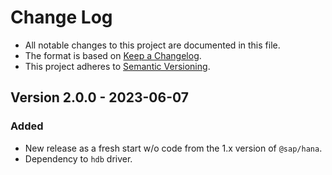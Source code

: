 # Change Log

- All notable changes to this project are documented in this file.
- The format is based on [Keep a Changelog](http://keepachangelog.com/).
- This project adheres to [Semantic Versioning](http://semver.org/).

## Version 2.0.0 - 2023-06-07

### Added

- New release as a fresh start w/o code from the 1.x version of `@sap/hana`.
- Dependency to `hdb` driver.
